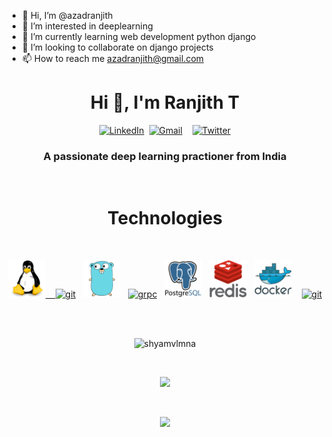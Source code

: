 - 👋 Hi, I’m @azadranjith
- 👀 I’m interested in deeplearning
- 🌱 I’m currently learning web development python django
- 💞️ I’m looking to collaborate on django projects
- 📫 How to reach me azadranjith@gmail.com

<!---
azadranjith/azadranjith is a ✨ special ✨ repository because its `README.md` (this file) appears on your GitHub profile.
You can click the Preview link to take a look at your changes.
--->
<h1 align="center">Hi 👋, I'm Ranjith T</h1>

<p align="center">
   <span><a href="https://www.linkedin.com/in/ranjith-t-506201238" target="blank"><img src="https://img.shields.io/badge/linkedin-%230077B5.svg?&style=for-the-badge&logo=linkedin&logoColor=white" alt="LinkedIn" /></a>&nbsp;&nbsp;<a href="mailto:azadranjith@gmail.com?subject=Hello, Ranjith" target="blank"><img src="https://img.shields.io/badge/gmail-%23D14836.svg?&style=for-the-badge&logo=gmail&logoColor=white" alt="Gmail"/></a>&nbsp;&nbsp;&nbsp;&nbsp;<a href="https://twitter.com/shyamvlmna" target="blank"><img src="https://img.shields.io/badge/twitter-1DA1F2.svg?style=for-the-badge&logo=twitter&logoColor=white" alt="Twitter"/></a></span>
</p>
<h3 align="center">A passionate deep learning practioner from India</h3>
<br>
<h1 align="center">Technologies</h1>
<br>
<p align="center">
   <a href="https://www.linux.org/" target="_blank" rel="noreferrer"><img src="https://raw.githubusercontent.com/devicons/devicon/master/icons/linux/linux-original.svg" alt="linux" width="60" height="60"/> &nbsp;&nbsp; <a href="https://git-scm.com/" target="_blank" rel="noreferrer"><img src="https://www.vectorlogo.zone/logos/git-scm/git-scm-icon.svg" alt="git" width="60" height="60"/></a> &nbsp;&nbsp;<a href="https://golang.org" target="_blank" rel="noreferrer"><img src="https://raw.githubusercontent.com/devicons/devicon/master/icons/go/go-original.svg" alt="go" width="60" height="60"/></a> &nbsp;&nbsp;<a href="https://grpc.io/" target="_blank" rel="noreferrer"><img src="https://cncf-branding.netlify.app/img/projects/grpc/horizontal/color/grpc-horizontal-color.svg" alt="grpc" width="60" height="60"/></a> &nbsp;&nbsp;<a href="https://www.postgresql.org" target="_blank" rel="noreferrer"><img src="https://raw.githubusercontent.com/devicons/devicon/master/icons/postgresql/postgresql-original-wordmark.svg" alt="postgresql" width="60" height="60"/></a> &nbsp;&nbsp;<a href="https://redis.io" target="_blank" rel="noreferrer"><img src="https://raw.githubusercontent.com/devicons/devicon/master/icons/redis/redis-original-wordmark.svg" alt="redis" width="60" height="60"/></a> &nbsp;&nbsp;<a href="https://www.docker.com/" target="_blank" rel="noreferrer"><img src="https://raw.githubusercontent.com/devicons/devicon/master/icons/docker/docker-original-wordmark.svg" alt="docker" width="60" height="60"/></a> &nbsp;&nbsp; <a href="https://www.rabbitmq.com/" target="_blank" rel="noreferrer"><img src="https://www.svgrepo.com/show/303576/rabbitmq-logo.svg" alt="git" width="60" height="60"/></a>
</p>
<br>
<br>
<p  align="center" ><img src="https://github-readme-stats.vercel.app/api/top-langs?username=azadranjith&show_icons=true&locale=en&layout=compact" alt="shyamvlmna"  width="50%" /></p>
<br>

<p align="center"> <img width="49.5%" src="https://github-readme-stats.vercel.app/api?username=azadranjith&show_icons=true&hide_border=true"/></p>
<br>
<p align="center"> <img width="49.5%" src="https://github-readme-streak-stats.herokuapp.com/?user=azadranjith&hide_border=true" /></a></p>
